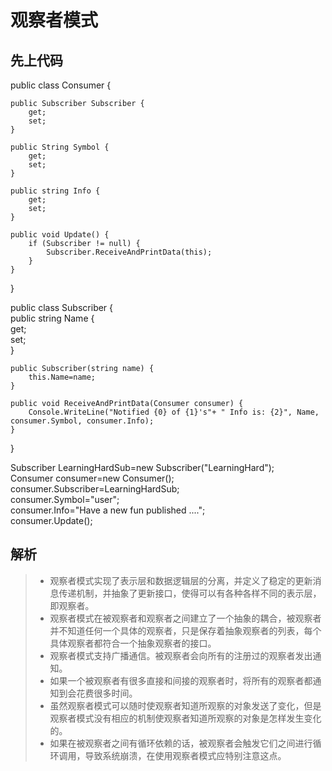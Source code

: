 # 观察者模式 

## 先上代码 
public class Consumer {  

    public Subscriber Subscriber {  
        get;  
        set;  
    }  

    public String Symbol {  
        get;  
        set;  
    }  

    public string Info {  
        get;  
        set;  
    }  

    public void Update() {  
        if (Subscriber != null) {  
            Subscriber.ReceiveAndPrintData(this);  
        }  
    }  
}  

public class Subscriber {  
    public string Name {  
        get;  
        set;  
    }  

    public Subscriber(string name) {  
        this.Name=name;  
    }  

    public void ReceiveAndPrintData(Consumer consumer) {  
        Console.WriteLine("Notified {0} of {1}'s"+ " Info is: {2}", Name, consumer.Symbol, consumer.Info);  
    }  
}  

Subscriber LearningHardSub=new Subscriber("LearningHard");  
Consumer consumer=new Consumer();  
consumer.Subscriber=LearningHardSub;  
consumer.Symbol="user";  
consumer.Info="Have a new fun published ....";  
consumer.Update();  



## 解析
> * 观察者模式实现了表示层和数据逻辑层的分离，并定义了稳定的更新消息传递机制，并抽象了更新接口，使得可以有各种各样不同的表示层，即观察者。
> * 观察者模式在被观察者和观察者之间建立了一个抽象的耦合，被观察者并不知道任何一个具体的观察者，只是保存着抽象观察者的列表，每个具体观察者都符合一个抽象观察者的接口。
> * 观察者模式支持广播通信。被观察者会向所有的注册过的观察者发出通知。
> * 如果一个被观察者有很多直接和间接的观察者时，将所有的观察者都通知到会花费很多时间。
> * 虽然观察者模式可以随时使观察者知道所观察的对象发送了变化，但是观察者模式没有相应的机制使观察者知道所观察的对象是怎样发生变化的。
> * 如果在被观察者之间有循环依赖的话，被观察者会触发它们之间进行循环调用，导致系统崩溃，在使用观察者模式应特别注意这点。